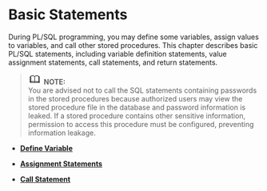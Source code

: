 # Basic Statements<a name="EN-US_TOPIC_0245374610"></a>

During PL/SQL programming, you may define some variables, assign values to variables, and call other stored procedures. This chapter describes basic PL/SQL statements, including variable definition statements, value assignment statements, call statements, and return statements.

>![](public_sys-resources/icon-note.gif) **NOTE:**   
>You are advised not to call the SQL statements containing passwords in the stored procedures because authorized users may view the stored procedure file in the database and password information is leaked. If a stored procedure contains other sensitive information, permission to access this procedure must be configured, preventing information leakage.  

-   **[Define Variable](define-variable.md)**  

-   **[Assignment Statements](assignment-statements.md)**  

-   **[Call Statement](call-statement.md)**  


